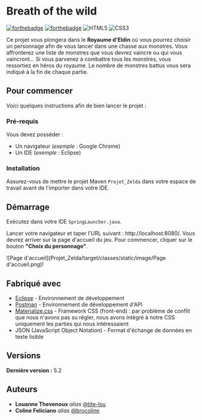 # Breath of the wild

[![forthebadge](http://forthebadge.com/images/badges/built-with-love.svg)](http://forthebadge.com)  [![forthebadge](https://forthebadge.com/images/badges/made-with-java.svg)](https://forthebadge.com) 
<img alt="HTML5" src="https://img.shields.io/badge/html5%20-%23E34F26.svg?&style=for-the-badge&logo=html5&logoColor=white"/> <img alt="CSS3" src="https://img.shields.io/badge/css3%20-%231572B6.svg?&style=for-the-badge&logo=css3&logoColor=white"/>


Ce projet vous plongera dans le **Royaume d'Eldin** où vous pourrez choisir un personnage afin de vous lancer dans une chasse aux monstres. Vous affronterez une liste de monstres que vous devrez vaincre ou qui vous vaincront... Si vous parvenez à combattre tous les monstres, vous ressortiez en héros du royaume. Le nombre de monstres battus vous sera indiqué à la fin de chaque partie.

## Pour commencer

Voici quelques instructions afin de bien lancer le projet : 

### Pré-requis

Vous devez posséder :

- Un navigateur (_exemple_ : Google Chrome)
- Un IDE (_exemple_ : Eclipse)

### Installation

Assurez-vous de mettre le projet Maven ``Projet_Zelda`` dans votre espace de travail avant de l'importer dans votre IDE. 

## Démarrage

Exécutez dans votre IDE ``SpringLauncher.java``. 

Lancer votre navigateur et taper l'URL suivant :  http://localhost:8080/. Vous devrez arriver sur la page d'accueil du jeu. Pour commencer, cliquer sur le bouton **"Choix du personnage"**.

![Page d'accueil](Projet_Zelda/target/classes/static/image/Page d'accueil.png)!

## Fabriqué avec

* [Eclipse](https://www.eclipse.org) - Environnement de développement
* [Postman](https://www.postman.com) - Environnement de développement d'API
* [Materialize.css](http://materializecss.com) - Framework CSS (front-end) : par problème de conflit que nous n'avons pas su régler, nous avons intégré à notre CSS uniquement les parties qui nous intéressaient
* JSON (JavaScript Object Notation) - Format d'échange de données en texte lisible


## Versions

**Dernière version :** 5.2

## Auteurs

* **Louanne Thevenoux** _alias_ [@tite-lou](https://github.com/tite-lou)
* **Coline Feliciano** _alias_ [@brocoline](https://github.com/brocoline)

